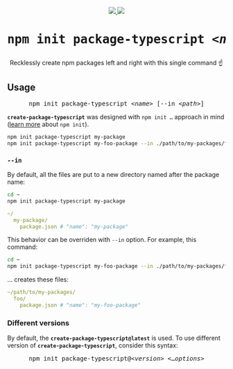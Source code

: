 <p align="center">

  <a href="https://github.com/parzh/create-package-typescript">
    <img src="https://badge.fury.io/gh/parzh%2Fcreate-package-typescript.svg">
  </a>

  <a href="https://www.npmjs.com/package/create-package-typescript">
    <img src="https://badge.fury.io/js/create-package-typescript.svg">
  </a>

</p>

<h1 align="center"><pre>npm init package-typescript <<i>name</i>></pre></h1>
<p align="center">Recklessly create npm packages left and right with this single command ☝</p>

## Usage

<pre align="center">
npm init package-typescript <<i>name</i>> [--in <<i>path</i>>]
</pre>

**`create-package-typescript`** was designed with <code>npm init &hellip;</code> approach in mind ([learn more](https://docs.npmjs.com/cli/init) about `npm init`).

```sh
npm init package-typescript my-package
npm init package-typescript my-foo-package --in ./path/to/my-packages/foo
```

### `--in`

By default, all the files are put to a new directory named after the package name:

```sh
cd ~
npm init package-typescript my-package
```

```yml
~/
  my-package/
    package.json # "name": "my-package"
```

This behavior can be overriden with `--in` option. For example, this command:

```sh
cd ~
npm init package-typescript my-foo-package --in ./path/to/my-packages/foo
```

&hellip; creates these files:

```yml
~/path/to/my-packages/
  foo/
    package.json # "name": "my-foo-package"
```

### Different versions

By default, the **`create-package-typescript@latest`** is used. To use different version of **`create-package-typescript`**, consider this syntax:

<pre align="center">
npm init package-typescript@<<i>version</i>> <&hellip;<i>options</i>>
</pre>
